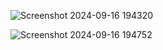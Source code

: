
![Screenshot 2024-09-16 194320](https://github.com/user-attachments/assets/f6881e03-5df4-4d15-9de0-43019efe89c5)  

![Screenshot 2024-09-16 194752](https://github.com/user-attachments/assets/5218c9b9-1a66-41d0-9cfe-43267a1eb3ad)
